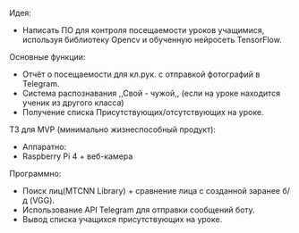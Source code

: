 Идея:
* Написать ПО для контроля посещаемости уроков учащимися, используя библиотеку Opencv и обученную нейросеть TensorFlow.


Основные функции:
* Отчёт о посещаемости для кл.рук. с отправкой фотографий в Telegram.
* Система распознавания ,,Свой - чужой,, (если на уроке находится ученик из другого класса)
* Получение списка Присутствующих/отсутствующих на уроке.


ТЗ для MVP (минимально жизнеспособный продукт):
* Аппаратно:
* Raspberry Pi 4 + веб-камера


Программно:
* Поиск лиц(MTCNN Library)  + сравнение лица с созданной заранее б/д (VGG).
* Использование API Telegram для отправки сообщений боту.
* Вывод списка учащихся присутствующих на уроке. 
